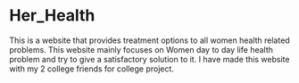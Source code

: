 # Her_Health
This is a website that provides treatment options to all women health related problems. This website mainly focuses on Women day to day life health problem and try to give a satisfactory solution to it. I have made this website with my 2 college friends for college project.
